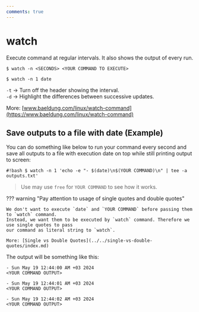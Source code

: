 ```yaml
---
comments: true
---
```


# watch

Execute command at regular intervals. It also shows the output of every run.

`$ watch -n <SECONDS> <YOUR COMMAND TO EXECUTE>`

`$ watch -n 1 date`

`-t` -> Turn  off  the header showing the interval. <br>
`-d` -> Highlight  the differences between successive updates.

More: [www.baeldung.com/linux/watch-command](https://www.baeldung.com/linux/watch-command)

## Save outputs to a file with date (Example)

You can do something like below to run your command every second and save all outputs to a file with
execution date on top while still printing output to screen:

`#!bash $ watch -n 1 'echo -e "- $(date)\n$(YOUR COMMAND)\n" | tee -a outputs.txt'`

> Use may use `free` for `YOUR COMMAND` to see how it works.

??? warning "Pay attention to usage of single quotes and double quotes" 

    We don't want to execute `date` and `YOUR COMMAND` before passing them to `watch` command.
    Instead, we want them to be executed by `watch` command. Therefore we use single quotes to pass
    our command as literal string to `watch`.

    More: [Single vs Double Quotes](../../single-vs-double-quotes/index.md)

The output will be something like this:

```title="outputs.txt"
- Sun May 19 12:44:00 AM +03 2024
<YOUR COMMAND OUTPUT>

- Sun May 19 12:44:01 AM +03 2024
<YOUR COMMAND OUTPUT>

- Sun May 19 12:44:02 AM +03 2024
<YOUR COMMAND OUTPUT>
```


